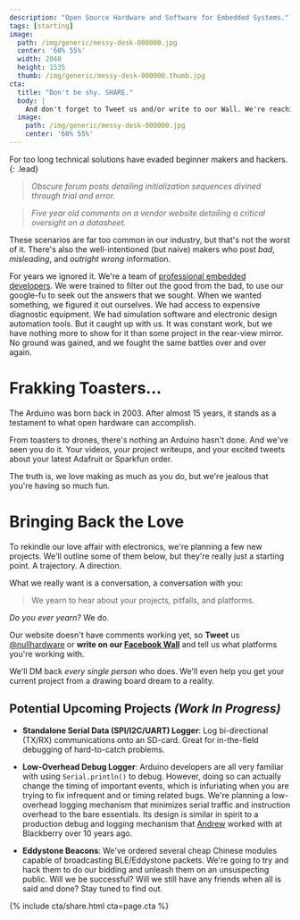 ```yaml
---
description: "Open Source Hardware and Software for Embedded Systems."
tags: [starting]
image:
  path: /img/generic/messy-desk-000000.jpg
  center: '60% 55%'
  width: 2048
  height: 1535
  thumb: /img/generic/messy-desk-000000.thumb.jpg
cta:
  title: "Don't be shy. SHARE."
  body: |
    And don't forget to Tweet us and/or write to our Wall. We're reaching out to help everyone that does.
  image:
    path: /img/generic/messy-desk-000000.jpg
    center: '60% 55%'
---
```


For too long technical solutions have evaded beginner makers and hackers.
{: .lead}

> *Obscure forum posts detailing initialization sequences divined through trial and error.*

> *Five year old comments on a vendor website detailing a critical oversight on a datasheet.*

These scenarios are far too common in our industry, but that's not the worst of it. There's also the well-intentioned (but naive) makers who post *bad*, *misleading*, and *outright wrong* information. 

For years we ignored it. We're a team of [professional embedded developers](/about/). We were trained to filter out the good from the bad, to use our google-fu to seek out the answers that we sought. When we wanted something, we figured it out ourselves. We had access to expensive diagnostic equipment. We had simulation software and electronic design automation tools. But it caught up with us. It was constant work, but we have nothing more to show for it than some project in the rear-view mirror. No ground was gained, and we fought the same battles over and over again.

# Frakking Toasters...

The Arduino was born back in 2003. After almost 15 years, it stands as a testament to what open hardware can accomplish.

From toasters to drones, there's nothing an Arduino hasn't done. And we've seen you do it. Your videos, your project writeups, and your excited tweets about your latest Adafruit or Sparkfun order.

The truth is, we love making as much as you do, but we're jealous that you're having so much fun.

# Bringing Back the Love

To rekindle our love affair with electronics, we're planning a few new projects. We'll outline some of them below, but they're really just a starting point. A trajectory. A direction.

What we really want is a conversation, a conversation with you:

> We yearn to hear about your projects, pitfalls, and platforms.

*Do you ever yearn?*  We do.

Our website doesn't have comments working yet, so **Tweet** us [@nullhardware](https://twitter.com/nullhardware) or **write on our [Facebook Wall](https://facebook.com/nullhardware)** and tell us what platforms you're working with.

We'll DM back *every single person* who does. We'll even help you get your current project from a drawing board dream to a reality.

## Potential Upcoming Projects *(Work In Progress)*

 - **Standalone Serial Data (SPI/I2C/UART) Logger**: Log bi-directional (TX/RX) communications onto an SD-card. Great for in-the-field debugging of hard-to-catch problems.

 - **Low-Overhead Debug Logger**: Arduino developers are all very familiar with using `Serial.println()` to debug. However, doing so can actually change the timing of important events, which is infuriating when you are trying to fix infrequent and or timing related bugs. We're planning a low-overhead logging mechanism that minimizes serial traffic and instruction overhead to the bare essentials. Its design is similar in spirit to a production debug and logging mechanism that [Andrew](/about/#andrew) worked with at Blackberry over 10 years ago.

 - **Eddystone Beacons**: We've ordered several cheap Chinese modules capable of broadcasting BLE/Eddystone packets. We're going to try and hack them to do our bidding and unleash them on an unsuspecting public. Will we be successful? Will we still have any friends when all is said and done? Stay tuned to find out.

{% include cta/share.html cta=page.cta %}